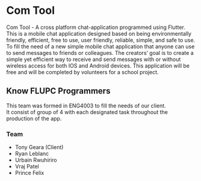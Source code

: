 # Com Tool

Com Tool - A cross platform chat-application programmed using Flutter.
This is a mobile chat application designed based on being environmentally friendly, efficient, free to use, user friendly, reliable, simple, and safe to use. To fill the need of a new simple mobile chat application that anyone can use to send messages to friends or colleagues. The creators’ goal is to create a simple yet efficient way to receive and send messages with or without wireless access for both IOS and Android devices.
This application will be free and will be completed by volunteers for a school project.

## Know FLUPC Programmers

This team was formed in ENG4003 to fill the needs of our client.\
It consist of group of 4 with each designated task throughout the production of the app.

### Team

- Tony Geara (Client)
- Ryan Leblanc
- Urbain Rwuhiriro
- Vraj Patel
- Prince Felix

